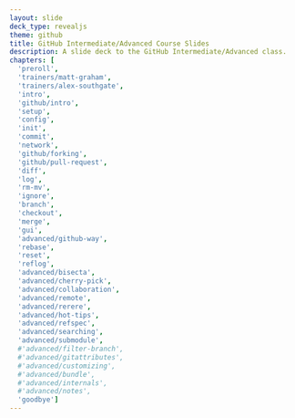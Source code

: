```yaml
---
layout: slide
deck_type: revealjs
theme: github
title: GitHub Intermediate/Advanced Course Slides
description: A slide deck to the GitHub Intermediate/Advanced class.
chapters: [
  'preroll',
  'trainers/matt-graham',
  'trainers/alex-southgate',
  'intro',
  'github/intro',
  'setup',
  'config',
  'init',
  'commit',
  'network',
  'github/forking',
  'github/pull-request',
  'diff',
  'log',
  'rm-mv',
  'ignore',
  'branch',
  'checkout',
  'merge',
  'gui',
  'advanced/github-way',
  'rebase',
  'reset',
  'reflog',
  'advanced/bisecta',
  'advanced/cherry-pick',
  'advanced/collaboration',
  'advanced/remote',
  'advanced/rerere',
  'advanced/hot-tips',
  'advanced/refspec',
  'advanced/searching',
  'advanced/submodule',
  #'advanced/filter-branch',
  #'advanced/gitattributes',
  #'advanced/customizing',
  #'advanced/bundle',
  #'advanced/internals',
  #'advanced/notes',
  'goodbye']
---
```

